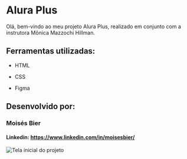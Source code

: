 # Alura Plus

Olá, bem-vindo ao meu projeto Alura Plus, realizado em conjunto com a instrutora Mônica Mazzochi Hillman.

## Ferramentas utilizadas:

* HTML

* CSS

* Figma

## Desenvolvido por:

### Moisés Bier

#### Linkedin: https://www.linkedin.com/in/moisesbier/

![Tela inicial do projeto](https://i.imgur.com/Lp1AaGJ.png)
